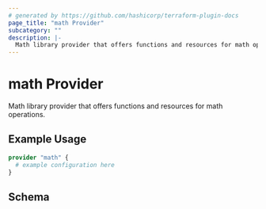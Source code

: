 ```yaml
---
# generated by https://github.com/hashicorp/terraform-plugin-docs
page_title: "math Provider"
subcategory: ""
description: |-
  Math library provider that offers functions and resources for math operations.
---
```


# math Provider

Math library provider that offers functions and resources for math operations.

## Example Usage

```terraform
provider "math" {
  # example configuration here
}
```

<!-- schema generated by tfplugindocs -->
## Schema
